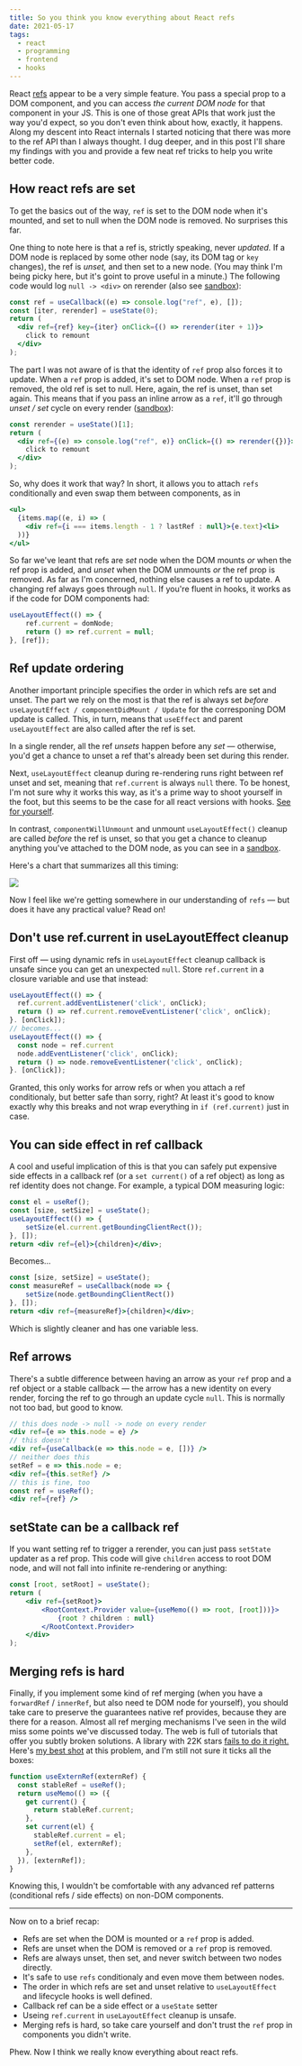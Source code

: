 ```yaml
---
title: So you think you know everything about React refs
date: 2021-05-17
tags:
  - react
  - programming
  - frontend
  - hooks
---
```



React [refs](https://reactjs.org/docs/refs-and-the-dom.html) appear to be a very simple feature. You pass a special prop to a DOM component, and you can access _the current DOM node_ for that component in your JS. This is one of those great APIs that work just the way you'd expect, so you don't even think about how, exactly, it happens. Along my descent into React internals I started noticing that there was more to the ref API than I always thought. I dug deeper, and in this post I'll share my findings with you and provide a few neat ref tricks to help you write better code.

## How react refs are set

To get the basics out of the way, `ref` is set to the DOM node when it's mounted, and set to null when the DOM node is removed. No surprises this far.

One thing to note here is that a ref is, strictly speaking, never _updated._ If a DOM node is replaced by some other node (say, its DOM tag or `key` changes), the ref is _unset,_ and then set to a new node. (You may think I'm being picky here, but it's goint to prove useful in a minute.) The following code would log `null -> <div>` on rerender (also see <a target="_blank" href="https://codesandbox.io/s/stoic-tereshkova-h51o2?file=/src/App.js">sandbox</a>):

```jsx
const ref = useCallback((e) => console.log("ref", e), []);
const [iter, rerender] = useState(0);
return (
  <div ref={ref} key={iter} onClick={() => rerender(iter + 1)}>
    click to remount
  </div>
);
```

The part I was not aware of is that the identity of `ref` prop also forces it to update. When a `ref` prop is added, it's set to DOM node. When a `ref` prop is removed, the old ref is set to null. Here, again, the ref is unset, than set again. This means that if you pass an inline arrow as a `ref`, it'll go through _unset / set_ cycle on every render ([sandbox](https://codesandbox.io/s/reverent-stallman-swv7q?file=/src/App.js)):

```jsx
const rerender = useState()[1];
return (
  <div ref={(e) => console.log("ref", e)} onClick={() => rerender({})}>
    click to remount
  </div>
);
```

So, why does it work that way? In short, it allows you to attach `refs` conditionally and even swap them between components, as in

```jsx
<ul>
  {items.map((e, i) => (
    <div ref={i === items.length - 1 ? lastRef : null}>{e.text}<li>
  ))}
</ul>
```

So far we've leant that refs are _set_ node when the DOM mounts _or_ when the ref prop is added, and _unset_ when the DOM unmounts _or_ the ref prop is removed. As far as I'm concerned, nothing else causes a ref to update. A changing ref always goes through `null`. If you're fluent in hooks, it works as if the code for DOM components had:

```jsx
useLayoutEffect(() => {
    ref.current = domNode;
    return () => ref.current = null;
}, [ref]);
```

## Ref update ordering

Another important principle specifies the order in which refs are set and unset. The part we rely on the most is that the ref is always set _before_ `useLayoutEffect / componentDidMount / Update` for the corresponing DOM update is called. This, in turn, means that `useEffect` and parent `useLayoutEffect` are also called after the ref is set.

In a single render, all the ref _unsets_ happen before any _set_ — otherwise, you'd get a chance to unset a ref that's already been set during this render.

Next, `useLayoutEffect` cleanup during re-rendering runs right between ref unset and set, meaning that `ref.current` is always `null` there. To be honest, I'm not sure why it works this way, as it's a prime way to shoot yourself in the foot, but this seems to be the case for all react versions with hooks. [See for yourself](https://codesandbox.io/s/polished-sunset-fbs6q?file=/src/App.js).

In contrast, `componentWillUnmount` and unmount `useLayoutEffect()` cleanup are called _before_ the ref is unset, so that you get a chance to cleanup anything you've attached to the DOM node, as you can see in a [sandbox](https://codesandbox.io/s/determined-hamilton-05t27?file=/src/App.js).

Here's a chart that summarizes all this timing:

![](/images/react-ref-order.png?invert)

Now I feel like we're getting somewhere in our understanding of `refs` — but does it have any practical value? Read on!

## Don't use ref.current in useLayoutEffect cleanup

First off — using dynamic refs in `useLayoutEffect` cleanup callback is unsafe since you can get an unexpected `null`. Store `ref.current` in a closure variable and use that instead:

```jsx
useLayoutEffect(() => {
  ref.current.addEventListener('click', onClick);
  return () => ref.current.removeEventListener('click', onClick);
}. [onClick]);
// becomes...
useLayoutEffect(() => {
  const node = ref.current
  node.addEventListener('click', onClick);
  return () => node.removeEventListener('click', onClick);
}. [onClick]);
```

Granted, this only works for arrow refs or when you attach a ref conditionaly, but better safe than sorry, right? At least it's good to know exactly why this breaks and not wrap everything in `if (ref.current)` just in case.

## You can side effect in ref callback

A cool and useful implication of this is that you can safely put expensive side effects in a callback ref (or a `set current()` of a ref object) as long as ref identity does not change. For example, a typical DOM measuring logic:

```jsx
const el = useRef();
const [size, setSize] = useState();
useLayoutEffect(() => {
    setSize(el.current.getBoundingClientRect());
}, []);
return <div ref={el}>{children}</div>;
```

Becomes...

```jsx
const [size, setSize] = useState();
const measureRef = useCallback(node => {
    setSize(node.getBoundingClientRect())
}, []);
return <div ref={measureRef}>{children}</div>;
```

Which is slightly cleaner and has one variable less.

## Ref arrows

There's a subtle difference between having an arrow as your `ref` prop and a ref object or a stable callback —  the arrow has a new identity on every render, forcing the ref to go through an update cycle `null`. This is normally not too bad, but good to know.

```jsx
// this does node -> null -> node on every render
<div ref={e => this.node = e} />
// this doesn't
<div ref={useCallback(e => this.node = e, [])} />
// neither does this
setRef = e => this.node = e;
<div ref={this.setRef} />
// this is fine, too
const ref = useRef();
<div ref={ref} />
```

## setState can be a callback ref

If you want setting ref to trigger a rerender, you can just pass `setState` updater as a ref prop. This code will give `children` access to root DOM node, and will not fall into infinite re-rendering or anything:

```jsx
const [root, setRoot] = useState();
return (
    <div ref={setRoot}>
        <RootContext.Provider value={useMemo(() => root, [root]))}>
            {root ? children : null}
        </RootContext.Provider>
    </div>
);
```

## Merging refs is hard

Finally, if you implement some kind of ref merging (when you have a `forwardRef` / `innerRef`, but also need te DOM node for yourself), you should take care to preserve the guarantees native ref provides, because they are there for a reason. Almost all ref merging mechanisms I've seen in the wild miss some points we've discussed today. The web is full of tutorials that offer you subtly broken solutions. A library with 22K stars [fails to do it right.](https://github.com/streamich/react-use/blob/master/src/useEnsuredForwardedRef.ts) Here's [my best shot](https://github.com/VKCOM/VKUI/blob/master/src/hooks/useExternRef.ts) at this problem, and I'm still not sure it ticks all the boxes:

```jsx
function useExternRef(externRef) {
  const stableRef = useRef();
  return useMemo(() => ({
    get current() {
      return stableRef.current;
    },
    set current(el) {
      stableRef.current = el;
      setRef(el, externRef);
    },
  }), [externRef]);
}
```

Knowing this, I wouldn't be comfortable with any advanced ref patterns (conditional refs / side effects) on non-DOM components.

---

Now on to a brief recap:

- Refs are set when the DOM is mounted or a `ref` prop is added.
- Refs are unset when the DOM is removed or a `ref` prop is removed.
- Refs are always unset, then set, and never switch between two nodes directly.
- It's safe to use `refs` conditionaly and even move them between nodes.
- The order in which refs are set and unset relative to `useLayoutEffect` and lifecycle hooks is well defined.
- Callback ref can be a side effect or a `useState` setter
- Useing `ref.current` in `useLayoutEffect` cleanup is unsafe.
- Merging refs is hard, so take care yourself and don't trust the `ref` prop in components you didn't write.

Phew. Now I think we really know everything about react refs.
